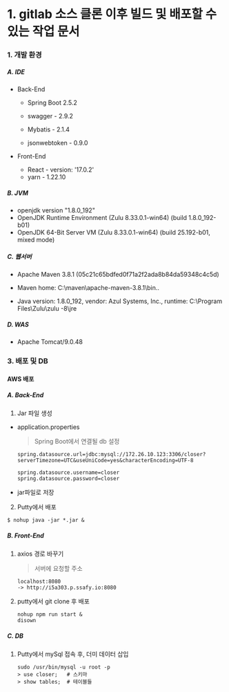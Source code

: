 # 1. gitlab 소스 클론 이후 빌드 및 배포할 수 있는 작업 문서

### 1. 개발 환경

##### A. IDE

- Back-End 

   - Spring Boot 2.5.2

   - swagger - 2.9.2

   - Mybatis - 2.1.4

   - jsonwebtoken - 0.9.0

     

- Front-End 

  - React - version: '17.0.2'
  - yarn - 1.22.10



##### B. JVM

- openjdk version "1.8.0_192" 
- OpenJDK Runtime Environment (Zulu 8.33.0.1-win64) (build 1.8.0_192-b01) 
- OpenJDK 64-Bit Server VM (Zulu 8.33.0.1-win64) (build 25.192-b01, mixed mode)



##### C. 웹서버

- Apache Maven 3.8.1 (05c21c65bdfed0f71a2f2ada8b84da59348c4c5d)

- Maven home: C:\maven\apache-maven-3.8.1\bin\..

- Java version: 1.8.0_192, vendor: Azul Systems, Inc., runtime: C:\Program Files\Zulu\zulu -8\jre

  

##### D. WAS

- Apache Tomcat/9.0.48

  

### 3.  배포 및 DB 

#### AWS 배포

 ##### A. Back-End

1. Jar 파일 생성

- application.properties

  > Spring Boot에서 연결될 db 설정

  ```
  spring.datasource.url=jdbc:mysql://172.26.10.123:3306/closer?serverTimezone=UTC&useUniCode=yes&characterEncoding=UTF-8
  
  spring.datasource.username=closer
  spring.datasource.password=closer
  ```

- jar파일로 저장



2.  Putty에서 배포

   ```
   $ nohup java -jar *.jar &
   ```



##### B. Front-End

1. axios 경로 바꾸기

   > 서버에 요청할 주소

   ```
   localhost:8080
   -> http://i5a303.p.ssafy.io:8080
   ```

2. putty에서 git clone 후 배포

   ```
   nohup npm run start &
   disown
   ```

   

##### C. DB

1. Putty에서 mySql 접속 후, 더미 데이터 삽입

   ```
   sudo /usr/bin/mysql -u root -p
   > use closer;   # 스키마
   > show tables;  # 테이블들
   ```

   



